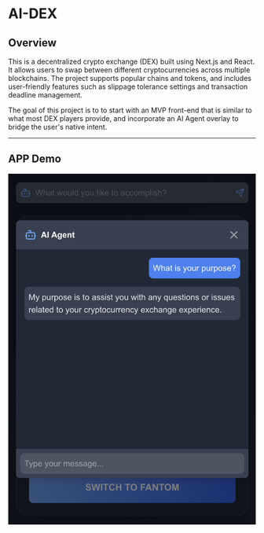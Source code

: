 # AI-DEX

## Overview
This is a decentralized crypto exchange (DEX) built using Next.js and React. It allows users to swap between different cryptocurrencies across multiple blockchains. The project supports popular chains and tokens, and includes user-friendly features such as slippage tolerance settings and transaction deadline management.

The goal of this project is to to start with an MVP front-end that is similar to what most DEX players provide, and incorporate an AI Agent overlay to bridge the user's native intent.

---
## APP Demo
![Page Layout](assets/app-demo.png)
